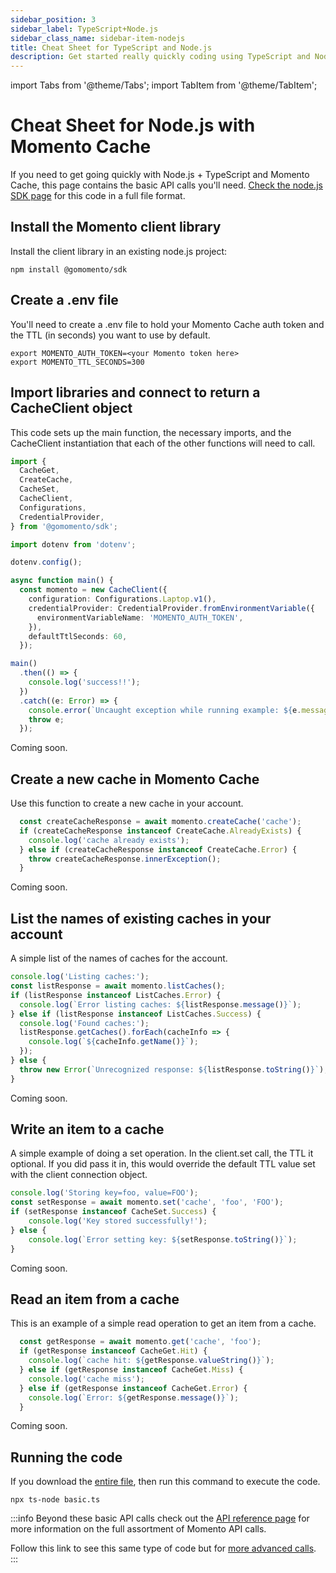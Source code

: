 ```yaml
---
sidebar_position: 3
sidebar_label: TypeScript+Node.js
sidebar_class_name: sidebar-item-nodejs
title: Cheat Sheet for TypeScript and Node.js
description: Get started really quickly coding using TypeScript and Node.js with Momento Cache
---
```


import Tabs from '@theme/Tabs';
import TabItem from '@theme/TabItem';

# Cheat Sheet for Node.js with Momento Cache
If you need to get going quickly with Node.js + TypeScript and Momento Cache, this page contains the basic API calls you'll need. [Check the node.js SDK page](https://github.com/momentohq/client-sdk-nodejs/blob/main/examples/basic.ts) for this code in a full file format.

## Install the Momento client library

Install the client library in an existing node.js project:

```cli
npm install @gomomento/sdk
```

## Create a .env file
You'll need to create a .env file to hold your Momento Cache auth token and the TTL (in seconds) you want to use by default.

```
export MOMENTO_AUTH_TOKEN=<your Momento token here>
export MOMENTO_TTL_SECONDS=300
```

## Import libraries and connect to return a CacheClient object
This code sets up the main function, the necessary imports,  and the CacheClient instantiation that each of the other functions will need to call.

  <Tabs>
    <TabItem value="ts" label="TypeScript" default>

  ```typescript
  import {
    CacheGet,
    CreateCache,
    CacheSet,
    CacheClient,
    Configurations,
    CredentialProvider,
  } from '@gomomento/sdk';

  import dotenv from 'dotenv';

  dotenv.config();

  async function main() {
    const momento = new CacheClient({
      configuration: Configurations.Laptop.v1(),
      credentialProvider: CredentialProvider.fromEnvironmentVariable({
        environmentVariableName: 'MOMENTO_AUTH_TOKEN',
      }),
      defaultTtlSeconds: 60,
    });

  main()
    .then(() => {
      console.log('success!!');
    })
    .catch((e: Error) => {
      console.error(`Uncaught exception while running example: ${e.message}`);
      throw e;
    });
  ```

  </TabItem>
  <TabItem value="nodejs" label="Node.js" default>
    Coming soon.
  </TabItem>
</Tabs>

## Create a new cache in Momento Cache
Use this function to create a new cache in your account.

<Tabs>
  <TabItem value="ts" label="TypeScript" default>

  ```javascript
    const createCacheResponse = await momento.createCache('cache');
    if (createCacheResponse instanceof CreateCache.AlreadyExists) {
      console.log('cache already exists');
    } else if (createCacheResponse instanceof CreateCache.Error) {
      throw createCacheResponse.innerException();
    }
  ```

  </TabItem>
  <TabItem value="nodejs" label="Node.js" default>
    Coming soon.
  </TabItem>
</Tabs>

## List the names of existing caches in your account
A simple list of the names of caches for the account.

<Tabs>
  <TabItem value="ts" label="TypeScript" default>

  ```javascript
  console.log('Listing caches:');
  const listResponse = await momento.listCaches();
  if (listResponse instanceof ListCaches.Error) {
    console.log(`Error listing caches: ${listResponse.message()}`);
  } else if (listResponse instanceof ListCaches.Success) {
    console.log('Found caches:');
    listResponse.getCaches().forEach(cacheInfo => {
      console.log(`${cacheInfo.getName()}`);
    });
  } else {
    throw new Error(`Unrecognized response: ${listResponse.toString()}`);
  }
  ```

  </TabItem>
  <TabItem value="nodejs" label="Node.js" default>
    Coming soon.
  </TabItem>
</Tabs>

## Write an item to a cache
A simple example of doing a set operation. In the client.set call, the TTL it optional. If you did pass it in, this would override the default TTL value set with the client connection object.

<Tabs>
  <TabItem value="ts" label="TypeScript" default>

  ```javascript
  console.log('Storing key=foo, value=FOO');
  const setResponse = await momento.set('cache', 'foo', 'FOO');
  if (setResponse instanceof CacheSet.Success) {
      console.log('Key stored successfully!');
  } else {
      console.log(`Error setting key: ${setResponse.toString()}`);
  }
  ```

  </TabItem>
  <TabItem value="nodejs" label="Node.js" default>
    Coming soon.
  </TabItem>
</Tabs>



## Read an item from a cache
This is an example of a simple read operation to get an item from a cache.

<Tabs>
  <TabItem value="ts" label="TypeScript" default>

  ```javascript
    const getResponse = await momento.get('cache', 'foo');
    if (getResponse instanceof CacheGet.Hit) {
      console.log(`cache hit: ${getResponse.valueString()}`);
    } else if (getResponse instanceof CacheGet.Miss) {
      console.log('cache miss');
    } else if (getResponse instanceof CacheGet.Error) {
      console.log(`Error: ${getResponse.message()}`);
    }
  ```
  
  </TabItem>
  <TabItem value="js" label="JavaScript" default>
    Coming soon.
  </TabItem>
</Tabs>

## Running the code
If you download the [entire file](https://github.com/momentohq/client-sdk-nodejs/blob/main/examples/basic.ts), then run this command to execute the code.

```cli
npx ts-node basic.ts
```

:::info
Beyond these basic API calls check out the [API reference page](../../api-reference/index.mdx) for more information on the full assortment of Momento API calls.

Follow this link to see this same type of code but for [more advanced calls](https://github.com/momentohq/client-sdk-nodejs/blob/main/examples/advanced.ts). 
:::